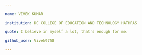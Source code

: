 ```yaml
---

name: VIVEK KUMAR

institution: DC COLLEGE OF EDUCATION AND TECHNOLOGY HATHRAS 

quote: I believe in myself a lot, that's enough for me.

github_user: Vivek9758

---
```

